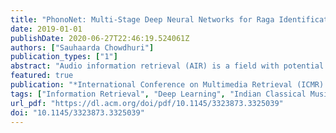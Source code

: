```yaml
---
title: "PhonoNet: Multi-Stage Deep Neural Networks for Raga Identification in Hindustani Classical Music"
date: 2019-01-01
publishDate: 2020-06-27T22:46:19.524061Z
authors: ["Sauhaarda Chowdhuri"]
publication_types: ["1"]
abstract: "Audio information retrieval (AIR) is a field with potential applications in automatic annotation, music recommendation, as well as music tutoring and accuracy verification systems. Extracting the raga, or melodic style, of improvisational Hindustani Classical music is a challenging problem in AIR due to the music's melodic variation and inconsistent temporal spacing. In this work, a hierarchical deep learning system, PhonoNet, is proposed for extracting information from audio data with temporal variation. PhonoNet is applied to a comprehensive Hindustani Classical music dataset and achieves a new state-of-the-art 98.9% accuracy in raga prediction."
featured: true
publication: "*International Conference on Multimedia Retrieval (ICMR) 2019*"
tags: ["Information Retrieval", "Deep Learning", "Indian Classical Music", "Audio"]
url_pdf: "https://dl.acm.org/doi/pdf/10.1145/3323873.3325039"
doi: "10.1145/3323873.3325039"
---
```


